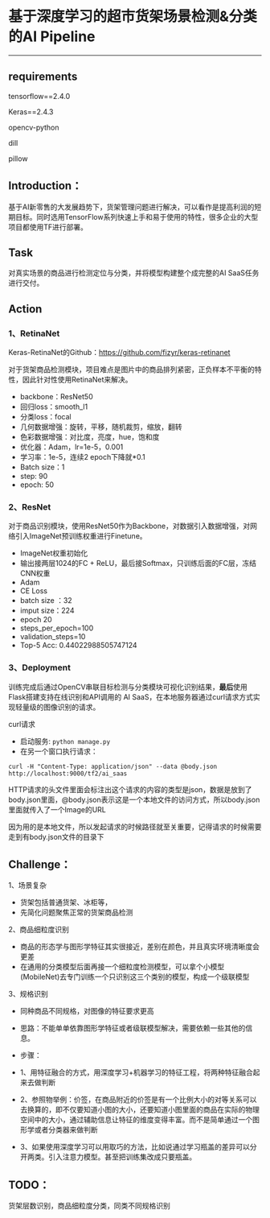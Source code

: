 # 基于深度学习的超市货架场景检测&分类的AI Pipeline

----



## requirements

tensorflow==2.4.0

Keras==2.4.3

opencv-python

dill

pillow



## Introduction：

基于AI新零售的大发展趋势下，货架管理问题进行解决，可以看作是提高利润的短期目标。同时选用TensorFlow系列快速上手和易于使用的特性，很多企业的大型项目都使用TF进行部署。




## Task

对真实场景的商品进行检测定位与分类，并将模型构建整个成完整的AI SaaS任务进行交付。



## Action

### 1、RetinaNet

Keras-RetinaNet的Github：https://github.com/fizyr/keras-retinanet

对于货架商品检测模块，项目难点是图片中的商品排列紧密，正负样本不平衡的特性，因此针对性使用RetinaNet来解决。

- backbone：ResNet50
- 回归loss：smooth_l1
- 分类loss：focal
- 几何数据增强：旋转，平移，随机裁剪，缩放，翻转
- 色彩数据增强：对比度，亮度，hue，饱和度
- 优化器：Adam，lr=1e-5，0.001
- 学习率：1e-5，连续2 epoch下降就\*0.1
- Batch size：1
- step: 90
- epoch: 50



### 2、ResNet

对于商品识别模块，使用ResNet50作为Backbone，对数据引入数据增强，对网络引入ImageNet预训练权重进行Finetune。

- ImageNet权重初始化
- 输出接两层1024的FC + ReLU，最后接Softmax，只训练后面的FC层，冻结CNN权重
- Adam
- CE Loss
- batch size ：32
- imput size：224
- epoch 20
- steps_per_epoch=100
- validation_steps=10
- Top-5 Acc: 0.44022988505747124



### 3、Deployment

训练完成后通过OpenCV串联目标检测与分类模块可视化识别结果，**最后**使用Flask搭建支持在线识别和API调用的 AI SaaS，在本地服务器通过curl请求方式实现轻量级的图像识别的请求。



curl请求

- 启动服务: `python manage.py`
- 在另一个窗口执行请求：

`curl -H "Content-Type: application/json" --data @body.json http://localhost:9000/tf2/ai_saas`

HTTP请求的头文件里面会标注出这个请求的内容的类型是json，数据是放到了body.json里面，@body.json表示这是一个本地文件的访问方式，所以body.json里面就传入了一个Image的URL

因为用的是本地文件，所以发起请求的时候路径就至关重要，记得请求的时候需要走到有body.json文件的目录下



## Challenge：


1、场景复杂

- 货架包括普通货架、冰柜等，
- 先简化问题聚焦正常的货架商品检测

2、商品细粒度识别

- 商品的形态学与图形学特征其实很接近，差别在颜色，并且真实环境清晰度会更差
- 在通用的分类模型后面再接一个细粒度检测模型，可以拿个小模型(MobileNet)去专门训练一个只识别这三个类别的模型，构成一个级联模型

3、规格识别

- 同种商品不同规格，对图像的特征要求更高

- 思路：不能单单依靠图形学特征或者级联模型解决，需要依赖一些其他的信息。

- 步骤：

- 1、用特征融合的方式，用深度学习+机器学习的特征工程，将两种特征融合起来去做判断

- 2、参照物举例：价签，在商品附近的价签是有一个比例大小的对等关系可以去换算的，即不仅要知道小图的大小，还要知道小图里面的商品在实际的物理空间中的大小，通过辅助信息让特征的维度变得丰富。而不是简单通过一个图形学或者分类器来做判断

- 3、如果使用深度学习可以用取巧的方法，比如说通过学习瓶盖的差异可以分开两类。引入注意力模型。甚至把训练集改成只要瓶盖。



## TODO：

货架层数识别，商品细粒度分类，同类不同规格识别